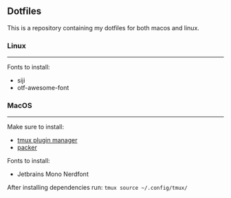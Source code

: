 ## Dotfiles

This is a repository containing my dotfiles for both macos and linux.

### Linux
---
Fonts to install:
- siji
- otf-awesome-font

### MacOS
---
Make sure to install:
- [tmux plugin manager](https://github.com/tmux-plugins/tpm)
- [packer](https://github.com/wbthomason/packer.nvim)

Fonts to install:
- Jetbrains Mono Nerdfont

After installing dependencies run:
`tmux source ~/.config/tmux/`
